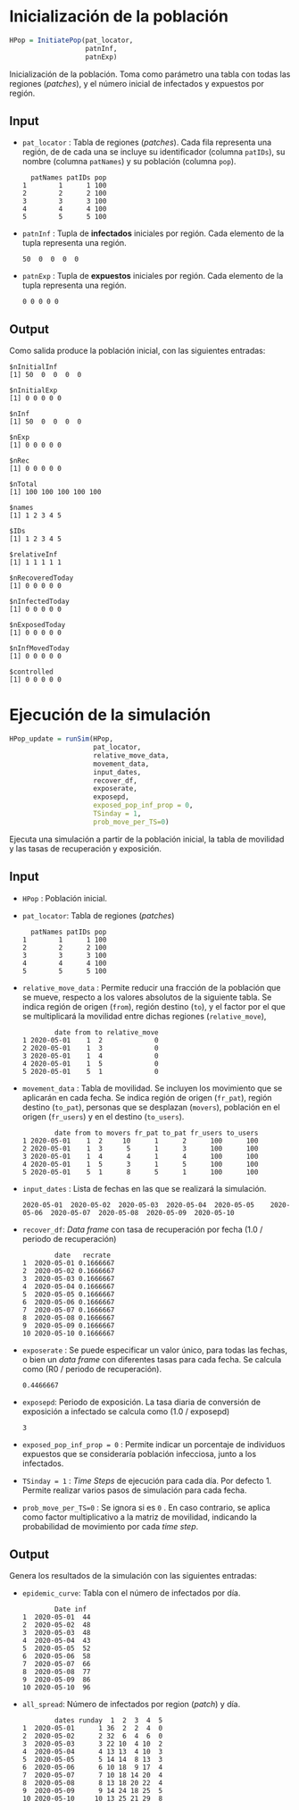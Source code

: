
# Inicialización de la población

```R
HPop = InitiatePop(pat_locator,
                   patnInf,
                   patnExp)
```

Inicialización de la población. Toma como parámetro una tabla con todas las regiones (_patches_), y el número inicial de infectados y expuestos por región.

## Input

* `pat_locator` : Tabla de regiones (_patches_). Cada fila representa una región, de de cada una se incluye su identificador (columna `patIDs`), su nombre (columna `patNames`) y su población (columna `pop`).

    ```
      patNames patIDs pop
    1        1      1 100
    2        2      2 100
    3        3      3 100
    4        4      4 100
    5        5      5 100
    ```

* `patnInf` : Tupla de **infectados** iniciales por región. Cada elemento de la tupla representa una región.

    ```
    50  0  0  0  0
    ```

* `patnExp` : Tupla de **expuestos** iniciales por región. Cada elemento de la tupla representa una región.

    ```
    0 0 0 0 0
    ```

## Output

Como salida produce la población inicial, con las siguientes entradas:

```
$nInitialInf
[1] 50  0  0  0  0

$nInitialExp
[1] 0 0 0 0 0

$nInf
[1] 50  0  0  0  0

$nExp
[1] 0 0 0 0 0

$nRec
[1] 0 0 0 0 0

$nTotal
[1] 100 100 100 100 100

$names
[1] 1 2 3 4 5

$IDs
[1] 1 2 3 4 5

$relativeInf
[1] 1 1 1 1 1

$nRecoveredToday
[1] 0 0 0 0 0

$nInfectedToday
[1] 0 0 0 0 0

$nExposedToday
[1] 0 0 0 0 0

$nInfMovedToday
[1] 0 0 0 0 0

$controlled
[1] 0 0 0 0 0
```


# Ejecución de la simulación

```R
HPop_update = runSim(HPop, 
                     pat_locator, 
                     relative_move_data, 
                     movement_data, 
                     input_dates, 
                     recover_df, 
                     exposerate,
                     exposepd,
                     exposed_pop_inf_prop = 0, 
                     TSinday = 1,
                     prob_move_per_TS=0)
```

Ejecuta una simulación a partir de la población inicial, la tabla de movilidad y las tasas de recuperación y exposición. 


## Input


* `HPop` : Población inicial.

* `pat_locator`: Tabla de regiones (_patches_)

    ```
      patNames patIDs pop
    1        1      1 100
    2        2      2 100
    3        3      3 100
    4        4      4 100
    5        5      5 100
    ```

* `relative_move_data` : Permite reducir una fracción de la población que se mueve, respecto a los valores absolutos de la siguiente tabla. Se indica región de origen (`from`), región destino (`to`), y el factor por el que se multiplicará la movilidad entre dichas regiones (`relative_move`),

    ```
            date from to relative_move
    1 2020-05-01    1  2             0
    2 2020-05-01    1  3             0
    3 2020-05-01    1  4             0
    4 2020-05-01    1  5             0
    5 2020-05-01    5  1             0
    ```


* `movement_data` : Tabla de movilidad. Se incluyen los movimiento que se aplicarán en cada fecha. Se indica región de origen (`fr_pat`), región destino (`to_pat`), personas que se desplazan (`movers`), población en el origen (`fr_users`) y en el destino (`to_users`).

    ```
            date from to movers fr_pat to_pat fr_users to_users
    1 2020-05-01    1  2     10      1      2      100      100
    2 2020-05-01    1  3      5      1      3      100      100
    3 2020-05-01    1  4      4      1      4      100      100
    4 2020-05-01    1  5      3      1      5      100      100
    5 2020-05-01    5  1      8      5      1      100      100
    ```

* `input_dates` : Lista de fechas en las que se realizará la simulación. 

    ```
    2020-05-01  2020-05-02  2020-05-03  2020-05-04  2020-05-05    2020-05-06  2020-05-07  2020-05-08  2020-05-09  2020-05-10 
    ```

* `recover_df`: _Data frame_ con tasa de recuperación por fecha (1.0 / periodo de recuperación)

    ```
            date   recrate
    1  2020-05-01 0.1666667
    2  2020-05-02 0.1666667
    3  2020-05-03 0.1666667
    4  2020-05-04 0.1666667
    5  2020-05-05 0.1666667
    6  2020-05-06 0.1666667
    7  2020-05-07 0.1666667
    8  2020-05-08 0.1666667
    9  2020-05-09 0.1666667
    10 2020-05-10 0.1666667
    ```

* `exposerate` : Se puede especificar un valor único, para todas las fechas, o bien un _data frame_ con diferentes tasas para cada fecha. Se calcula como (R0 / periodo de recuperación).

    ```
	0.4466667
    ```

* `exposepd`: Periodo de exposición. La tasa diaria de conversión de exposición a infectado se calcula como (1.0 / exposepd)

    ```
	3
    ```

* `exposed_pop_inf_prop = 0` : Permite indicar un porcentaje de individuos expuestos que se consideraría población infecciosa, junto a los infectados. 

* `TSinday = 1` : _Time Steps_ de ejecución para cada día. Por defecto 1. Permite realizar varios pasos de simulación para cada fecha.

* `prob_move_per_TS=0` : Se ignora si es `0` . En caso contrario, se aplica como factor multiplicativo a la matriz de movilidad, indicando la probabilidad de movimiento por cada _time step_. 

## Output

Genera los resultados de la simulación con las siguientes entradas:

* `epidemic_curve`: Tabla con el número de infectados por día.

    ```
            Date inf
    1  2020-05-01  44
    2  2020-05-02  48
    3  2020-05-03  48
    4  2020-05-04  43
    5  2020-05-05  52
    6  2020-05-06  58
    7  2020-05-07  66
    8  2020-05-08  77
    9  2020-05-09  86
    10 2020-05-10  96
    ```


* `all_spread`: Número de infectados por region (_patch_) y día.

    ```
            dates runday  1  2  3  4  5
    1  2020-05-01      1 36  2  2  4  0
    2  2020-05-02      2 32  6  4  6  0
    3  2020-05-03      3 22 10  4 10  2
    4  2020-05-04      4 13 13  4 10  3
    5  2020-05-05      5 14 14  8 13  3
    6  2020-05-06      6 10 18  9 17  4
    7  2020-05-07      7 10 18 14 20  4
    8  2020-05-08      8 13 18 20 22  4
    9  2020-05-09      9 14 24 18 25  5
    10 2020-05-10     10 13 25 21 29  8
    ```

